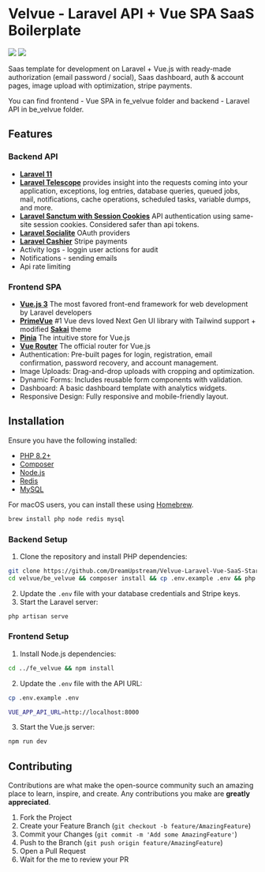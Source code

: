 # Velvue - Laravel API + Vue SPA SaaS Boilerplate

[![](https://img.shields.io/badge/Laravel-11-red)](https://laravel.com)
[![](https://img.shields.io/badge/Vue.js-3-green)](https://nuxt.com)

Saas template for development on Laravel + Vue.js with ready-made authorization (email password / social), Saas dashboard, auth & account pages, image upload with optimization, stripe payments.

You can find frontend - Vue SPA in fe_velvue folder and backend - Laravel API in be_velvue folder.

## Features

### Backend API

- [**Laravel 11**](https://laravel.com/docs/11.x)
- [**Laravel Telescope**](https://laravel.com/docs/11.x/telescope) provides insight into the requests coming into your application, exceptions, log entries, database queries, queued jobs, mail, notifications, cache operations, scheduled tasks, variable dumps, and more.
- [**Laravel Sanctum with Session Cookies**](https://laravel.com/docs/11.x/sanctum) API authentication using same-site session cookies. Considered safer than api tokens.
- [**Laravel Socialite**](https://laravel.com/docs/11.x/socialite) OAuth providers
- [**Laravel Cashier**](https://laravel.com/docs/11.x/billing) Stripe payments
- Activity logs - loggin user actions for audit
- Notifications - sending emails
- Api rate limiting

### Frontend SPA

- [**Vue.js 3**](https://v3.vuejs.org/) The most favored front-end framework for web development by Laravel developers
- [**PrimeVue**](https://primevue.org/) #1 Vue devs loved Next Gen UI library with Tailwind support + modified [**Sakai**](https://github.com/primefaces/sakai-vue) theme
- [**Pinia**](https://pinia.vuejs.org/ssr/nuxt.html) The intuitive store for Vue.js
- [**Vue Router**](https://router.vuejs.org/) The official router for Vue.js
- Authentication: Pre-built pages for login, registration, email confirmation, password recovery, and account management.
- Image Uploads: Drag-and-drop uploads with cropping and optimization.
- Dynamic Forms: Includes reusable form components with validation.
- Dashboard: A basic dashboard template with analytics widgets.
- Responsive Design: Fully responsive and mobile-friendly layout.

## Installation

Ensure you have the following installed:

- [PHP 8.2+](https://www.php.net/)
- [Composer](https://getcomposer.org/)
- [Node.js](https://nodejs.org/)
- [Redis](https://redis.io/)
- [MySQL](https://www.mysql.com/)

For macOS users, you can install these using [Homebrew](https://brew.sh/).

```bash
brew install php node redis mysql
```

### Backend Setup

1. Clone the repository and install PHP dependencies:

```bash
git clone https://github.com/DreamUpstream/Velvue-Laravel-Vue-SaaS-Starter.git
cd velvue/be_velvue && composer install && cp .env.example .env && php artisan key:generate && php artisan migrate --seed && php artisan storage:link
```

2. Update the `.env` file with your database credentials and Stripe keys.
3. Start the Laravel server:

```bash
php artisan serve
```

### Frontend Setup

1. Install Node.js dependencies:

```bash
cd ../fe_velvue && npm install
```

2. Update the `.env` file with the API URL:

```bash
cp .env.example .env
```

```bash
VUE_APP_API_URL=http://localhost:8000
```

3. Start the Vue.js server:

```bash
npm run dev
```

<!-- Contributing -->

## Contributing

Contributions are what make the open-source community such an amazing place to learn, inspire, and create. Any contributions you make are **greatly appreciated**.

1. Fork the Project
2. Create your Feature Branch (`git checkout -b feature/AmazingFeature`)
3. Commit your Changes (`git commit -m 'Add some AmazingFeature'`)
4. Push to the Branch (`git push origin feature/AmazingFeature`)
5. Open a Pull Request
6. Wait for the me to review your PR
